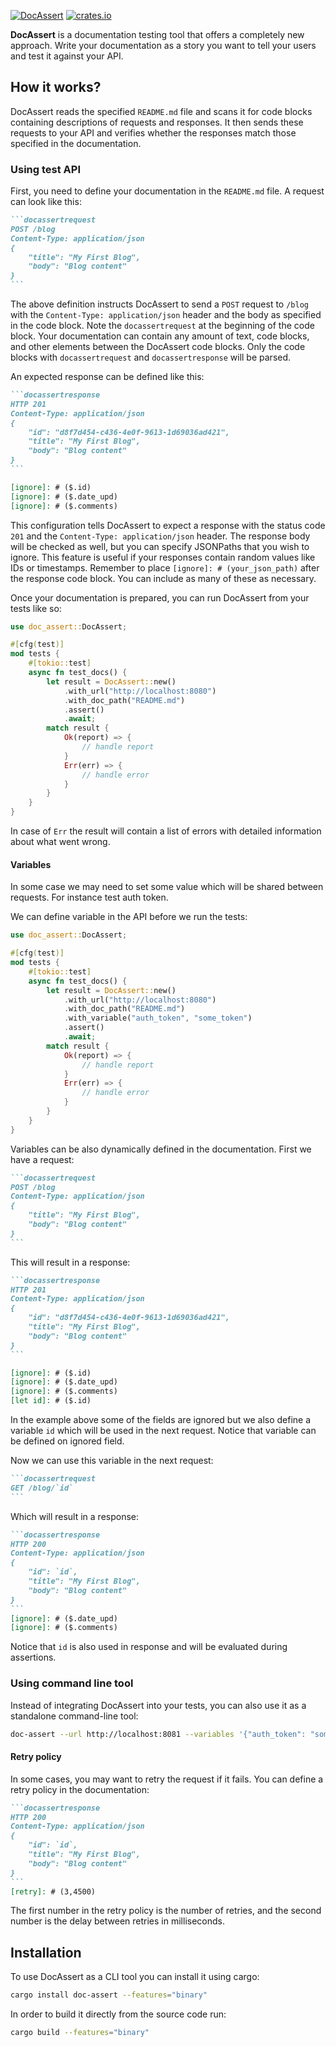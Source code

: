 [![DocAssert](https://github.com/DocAssert/doc-assert/actions/workflows/doc-assert.yml/badge.svg)](https://github.com/DocAssert/doc-assert/actions/workflows/doc-assert.yml)
[![crates.io](https://img.shields.io/crates/v/doc-assert.svg)](https://crates.io/crates/doc-assert)

**DocAssert** is a documentation testing tool that offers a completely new approach.
Write your documentation as a story you want to tell your users and test it against your API.


## How it works?

DocAssert reads the specified `README.md` file and scans it for code blocks containing descriptions of requests
and responses. It then sends these requests to your API and verifies whether the responses match those specified
in the documentation.

### Using test API

First, you need to define your documentation in the `README.md` file. A request can look like this:

~~~markdown
```docassertrequest
POST /blog
Content-Type: application/json
{
    "title": "My First Blog",
    "body": "Blog content"
}
```
~~~

The above definition instructs DocAssert to send a `POST` request to `/blog` with the
`Content-Type: application/json` header and the body as specified in the code block. Note the `docassertrequest`
at the beginning of the code block. Your documentation can contain any amount of text, code blocks, and other
elements between the DocAssert code blocks. Only the code blocks with `docassertrequest` and `docassertresponse`
will be parsed.

An expected response can be defined like this:

~~~markdown
```docassertresponse
HTTP 201
Content-Type: application/json
{
    "id": "d8f7d454-c436-4e0f-9613-1d69036ad421",
    "title": "My First Blog",
    "body": "Blog content"
}
```

[ignore]: # ($.id)
[ignore]: # ($.date_upd)
[ignore]: # ($.comments)
~~~

This configuration tells DocAssert to expect a response with the status code `201` and the
`Content-Type: application/json` header. The response body will be checked as well, but you can specify JSONPaths
that you wish to ignore. This feature is useful if your responses contain random values like IDs or timestamps.
Remember to place `[ignore]: # (your_json_path)` after the response code block. You can include as many of these as
necessary.

Once your documentation is prepared, you can run DocAssert from your tests like so:

```rust
use doc_assert::DocAssert;

#[cfg(test)]
mod tests {
    #[tokio::test]
    async fn test_docs() {
        let result = DocAssert::new()
            .with_url("http://localhost:8080")
            .with_doc_path("README.md")
            .assert()
            .await;
        match result {
            Ok(report) => {
                // handle report
            }
            Err(err) => {
                // handle error
            }
        }
    }
}
```

In case of `Err` the result will contain a list of errors with detailed information about what went wrong.

#### Variables

In some case we may need to set some value which will be shared between requests. For instance test auth token.

We can define variable in the API before we run the tests:

```rust
use doc_assert::DocAssert;

#[cfg(test)]
mod tests {
    #[tokio::test]
    async fn test_docs() {
        let result = DocAssert::new()
            .with_url("http://localhost:8080")
            .with_doc_path("README.md")
            .with_variable("auth_token", "some_token")
            .assert()
            .await;
        match result {
            Ok(report) => {
                // handle report
            }
            Err(err) => {
                // handle error
            }
        }
    }
}
```

Variables can be also dynamically defined in the documentation. First we have a request:

~~~markdown
```docassertrequest
POST /blog
Content-Type: application/json
{
    "title": "My First Blog",
    "body": "Blog content"
}
```
~~~

This will result in a response:

~~~markdown
```docassertresponse
HTTP 201
Content-Type: application/json
{
    "id": "d8f7d454-c436-4e0f-9613-1d69036ad421",
    "title": "My First Blog",
    "body": "Blog content"
}
```

[ignore]: # ($.id)
[ignore]: # ($.date_upd)
[ignore]: # ($.comments)
[let id]: # ($.id)
~~~

In the example above some of the fields are ignored but we also define a variable `id` which will be used in the next
request. Notice that variable can be defined on ignored field.

Now we can use this variable in the next request:

~~~markdown
```docassertrequest
GET /blog/`id`
```
~~~

Which will result in a response:

~~~markdown
```docassertresponse
HTTP 200
Content-Type: application/json
{
    "id": `id`,
    "title": "My First Blog",
    "body": "Blog content"
}
```
[ignore]: # ($.date_upd)
[ignore]: # ($.comments)
~~~

Notice that `id` is also used in response and will be evaluated during assertions.

### Using command line tool

Instead of integrating DocAssert into your tests, you can also use it as a standalone command-line tool:

```bash
doc-assert --url http://localhost:8081 --variables '{"auth_token": "some_token"}' README.md
```

#### Retry policy

In some cases, you may want to retry the request if it fails. You can define a retry policy in the documentation:
~~~markdown
```docassertresponse
HTTP 200
Content-Type: application/json
{
    "id": `id`,
    "title": "My First Blog",
    "body": "Blog content"
}
```
[retry]: # (3,4500)
~~~

The first number in the retry policy is the number of retries, and the second number is the delay between retries in milliseconds.


## Installation

To use DocAssert as a CLI tool you can install it using cargo:

```bash
cargo install doc-assert --features="binary"
```

In order to build it directly from the source code run:

```bash
cargo build --features="binary"
```
